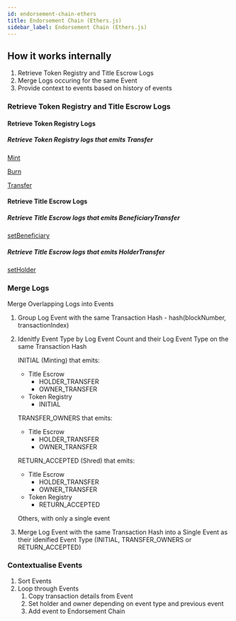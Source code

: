 ```yaml
---
id: endorsement-chain-ethers
title: Endorsement Chain (Ethers.js)
sidebar_label: Endorsement Chain (Ethers.js)
---
```


<!--
```sh
npm install --save @govtechsg/endorsement-chain
```

```ts
import { retrieveEndorsementChain } from "@govtechsg/endorsement-chain";
import { TradeTrustToken__factory } from "@govtechsg/token-registry/contracts";

const tokenRegistry = TradeTrustToken__factory.connect(tokenRegistryAddress, provider);
const tokenId = "0xabcd";
const endorsementChain = retrieveEndorsementChain({ tokenRegistry, tokenId });
console.log(endorsementChain);
```
-->

## How it works internally

1. Retrieve Token Registry and Title Escrow Logs
2. Merge Logs occuring for the same Event
3. Provide context to events based on history of events

### Retrieve Token Registry and Title Escrow Logs

#### Retrieve Token Registry Logs

##### Retrieve Token Registry logs that emits Transfer

[Mint](https://github.com/Open-Attestation/token-registry/blob/f9495dbb716e4a0a818bc08974c2d1efe84b0735/contracts/base/SBTUpgradeable.sol#L236)

[Burn](https://github.com/Open-Attestation/token-registry/blob/f9495dbb716e4a0a818bc08974c2d1efe84b0735/contracts/base/SBTUpgradeable.sol#L259)

[Transfer](https://github.com/Open-Attestation/token-registry/blob/f9495dbb716e4a0a818bc08974c2d1efe84b0735/contracts/base/SBTUpgradeable.sol#L289)

#### Retrieve Title Escrow Logs

##### Retrieve Title Escrow logs that emits BeneficiaryTransfer

[setBeneficiary](https://github.com/Open-Attestation/token-registry/blob/f9495dbb716e4a0a818bc08974c2d1efe84b0735/contracts/TitleEscrow.sol#L268)

##### Retrieve Title Escrow logs that emits HolderTransfer

[setHolder](https://github.com/Open-Attestation/token-registry/blob/f9495dbb716e4a0a818bc08974c2d1efe84b0735/contracts/TitleEscrow.sol#L278)

### Merge Logs

Merge Overlapping Logs into Events

1. Group Log Event with the same Transaction Hash - hash(blockNumber, transactionIndex)
2. Idenitfy Event Type by Log Event Count and their Log Event Type on the same Transaction Hash

   INITIAL (Minting) that emits:

   - Title Escrow
     - HOLDER_TRANSFER
     - OWNER_TRANSFER
   - Token Registry
     - INITIAL

   TRANSFER_OWNERS that emits:

   - Title Escrow
     - HOLDER_TRANSFER
     - OWNER_TRANSFER

   RETURN_ACCEPTED (Shred) that emits:

   - Title Escrow
     - HOLDER_TRANSFER
     - OWNER_TRANSFER
   - Token Registry
     - RETURN_ACCEPTED

   Others, with only a single event

3. Merge Log Event with the same Transaction Hash into a Single Event as their idenified Event Type (INITIAL, TRANSFER_OWNERS or RETURN_ACCEPTED)

### Contextualise Events

1. Sort Events
2. Loop through Events
   1. Copy transaction details from Event
   2. Set holder and owner depending on event type and previous event
   3. Add event to Endorsement Chain
